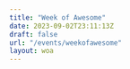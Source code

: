 ```yaml
---
title: "Week of Awesome"
date: 2023-09-02T23:11:13Z
draft: false
url: "/events/weekofawesome"
layout: woa
---
```

